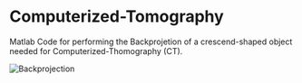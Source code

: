 # Computerized-Tomography
Matlab Code for performing the Backprojetion of a crescend-shaped object needed for Computerized-Thomography (CT).

![Backprojection](https://github.com/K0glin/Computerized-Tomography/raw/master/Crescend-Shaped%20Backprojection%20%20for%20N%3D18with%20convp1.png)
